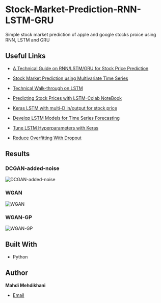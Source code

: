 # Stock-Market-Prediction-RNN-LSTM-GRU
Simple stock market prediction of apple and google stocks proice using RNN, LSTM and GRU


## Useful Links

- [A Technical Guide on RNN/LSTM/GRU for Stock Price Prediction](https://medium.com/swlh/a-technical-guide-on-rnn-lstm-gru-for-stock-price-prediction-bce2f7f30346 "A Technical Guide on RNN/LSTM/GRU for Stock Price Prediction")
- [Stock Market Prediction using Multivariate Time Series](https://www.relataly.com/stock-market-prediction-using-multivariate-time-series-in-python/1815/ "Stock Market Prediction using Multivariate Time Series")
- [Technical Walk-through on LSTM](https://towardsdatascience.com/lstm-for-google-stock-price-prediction-e35f5cc84165 "Technical Walk-through on LSTM")
- [Predicting Stock Prices with LSTM-Colab NoteBook](https://colab.research.google.com/github/jinglescode/time-series-forecasting-pytorch/blob/main/demo-predicting-stock-prices.ipynb "Predicting Stock Prices with LSTM-Colab NoteBook")
- [Keras LSTM with multi-D in/output for stock price](https://www.kaggle.com/code/moushengxu/keras-lstm-with-multi-d-in-output-for-stock-price/notebook "Keras LSTM with multi-D in/output for stock price")
- [Develop LSTM Models for Time Series Forecasting](https://machinelearningmastery.com/how-to-develop-lstm-models-for-time-series-forecasting/ "Develop LSTM Models for Time Series Forecasting")
  
- [Tune LSTM Hyperparameters with Keras](https://machinelearningmastery.com/how-to-develop-lstm-models-for-time-series-forecasting/ "Tune LSTM Hyperparameters with Keras")
  
- [Reduce Overfitting With Dropout](https://machinelearningmastery.com/how-to-reduce-overfitting-with-dropout-regularization-in-keras/ "Reduce Overfitting With Dropout")
   

## Results
  ### DCGAN-added-noise
![DCGAN-added-noise](/added-noise.png "added noise")
  
  ### WGAN
![WGAN](/WGAN.png "Home Page")

  ### WGAN-GP
![WGAN-GP](/Wgan-GP.png)


## Built With

- Python


## Author

**Mahdi Mehdikhani**
- [Email](mailto:mahdi.mehdikhani@gmail.com?subject=Hi "Hi!")

